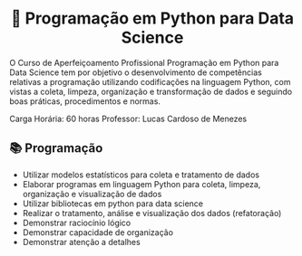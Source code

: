 
<h1 align="center"> 📁 Programação em Python para Data Science </h1>

O Curso de Aperfeiçoamento Profissional Programação em Python para Data Science tem por objetivo o desenvolvimento de competências relativas a programação utilizando codificações na linguagem Python, com vistas a coleta, limpeza, organização e transformação de dados e seguindo boas práticas, procedimentos e normas.

Carga Horária:  60 horas
Professor: Lucas Cardoso de Menezes

<h2>📚  Programação  </h2>

- Utilizar modelos estatísticos para coleta e tratamento de dados
- Elaborar programas em linguagem Python para coleta, limpeza, organização e visualização de dados
- Utilizar bibliotecas em python para data science
- Realizar o tratamento, análise e visualização dos dados (refatoração)
- Demonstrar raciocínio lógico
- Demonstrar capacidade de organização
- Demonstrar atenção a detalhes
